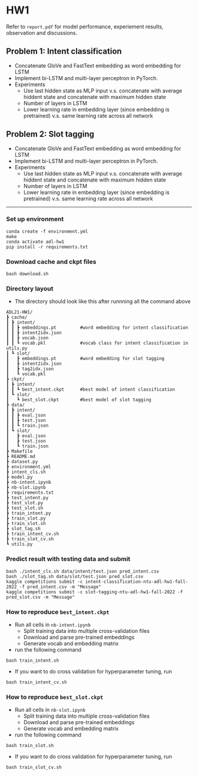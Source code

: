 # HW1

Refer to `report.pdf` for model performance, experiement results, observation and discussions.

## Problem 1: Intent classification
- Concatenate GloVe and FastText embedding as word embedding for LSTM
- Implement bi-LSTM and multi-layer perceptron in PyTorch.
- Experiments
  - Use last hidden state as MLP input v.s. concatenate with average hiddent state and concatenate with maximum hidden state
  - Number of layers in LSTM
  - Lower learning rate in embedding layer (since embedding is pretrained) v.s. same learning rate across all network

## Problem 2: Slot tagging
- Concatenate GloVe and FastText embedding as word embedding for LSTM
- Implement bi-LSTM and multi-layer perceptron in PyTorch.
- Experiments
  - Use last hidden state as MLP input v.s. concatenate with average hiddent state and concatenate with maximum hidden state
  - Number of layers in LSTM
  - Lower learning rate in embedding layer (since embedding is pretrained) v.s. same learning rate across all network

---

### Set up environment
```shell
conda create -f environment.yml
make
conda activate adl-hw1
pip install -r requirements.txt
```

### Download cache and ckpt files
```shell
bash download.sh
```

### Directory layout
- The directory should look like this after runnning all the command above
```
ADL21-HW1/ 
┣ cache/ 
┃ ┣ intent/ 
┃ ┃ ┣ embeddings.pt         #word embedding for intent classification
┃ ┃ ┣ intent2idx.json
┃ ┃ ┣ vocab.json                 
┃ ┃ ┗ vocab.pkl             #vocab class for intent classification in utils.py
┃ ┗ slot/
┃   ┣ embeddings.pt         #word embedding for slot tagging
┃   ┣ intent2idx.json
┃   ┣ tag2idx.json
┃   ┗ vocab.pkl
┣ ckpt/
┃ ┣ intent/
┃ ┃ ┗ best_intent.ckpt      #best model of intent classification
┃ ┗ slot/
┃   ┗ best_slot.ckpt        #best model of slot tagging
┣ data/
┃ ┣ intent/
┃ ┃ ┣ eval.json
┃ ┃ ┣ test.json
┃ ┃ ┗ train.json
┃ ┗ slot/
┃   ┣ eval.json
┃   ┣ test.json
┃   ┗ train.json
┣ Makefile
┣ README.md
┣ dataset.py
┣ environment.yml
┣ intent_cls.sh
┣ model.py
┣ nb-intent.ipynb
┣ nb-slot.ipynb
┣ requirements.txt
┣ test_intent.py
┣ test_slot.py
┣ test_slot.sh
┣ train_intent.py
┣ train_slot.py
┣ train_slot.sh
┣ slot_tag.sh
┣ train_intent_cv.sh
┣ train_slot_cv.sh
┗ utils.py
```

### Predict result with testing data and submit
```shell
bash ./intent_cls.sh data/intent/test.json pred_intent.csv
bash ./slot_tag.sh data/slot/test.json pred_slot.csv
kaggle competitions submit -c intent-classification-ntu-adl-hw1-fall-2022 -f pred_intent.csv -m "Message"
kaggle competitions submit -c slot-tagging-ntu-adl-hw1-fall-2022 -f pred_slot.csv -m "Message"
```

### How to reproduce `best_intent.ckpt`
- Run all cells in `nb-intent.ipynb`
    - Split training data into multiple cross-validation files
    - Download and parse pre-trained embeddings
    - Generate vocab and embedding matrix
- run the following command
```shell
bash train_intent.sh
```
- If you want to do cross validation for hyperparameter tuning, run
```shell
bash train_intent_cv.sh
```

### How to reproduce `best_slot.ckpt`
- Run all cells in `nb-slot.ipynb`
    - Split training data into multiple cross-validation files
    - Download and parse pre-trained embeddings
    - Generate vocab and embedding matrix
- run the following command
```shell
bash train_slot.sh
```
- If you want to do cross validation for hyperparameter tuning, run
```shell
bash train_slot_cv.sh
```